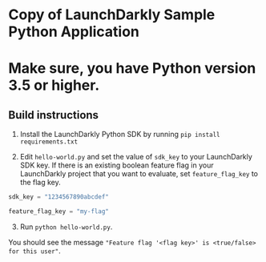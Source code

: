 # Copy of LaunchDarkly Sample Python Application 

# Make sure, you have Python version 3.5 or higher.

## Build instructions 

1. Install the LaunchDarkly Python SDK by running `pip install requirements.txt`

2. Edit `hello-world.py` and set the value of `sdk_key` to your LaunchDarkly SDK key. If there is an existing boolean feature flag in your LaunchDarkly project that you want to evaluate, set `feature_flag_key` to the flag key.

```python
sdk_key = "1234567890abcdef"

feature_flag_key = "my-flag"
```

3. Run `python hello-world.py`.

You should see the message `"Feature flag '<flag key>' is <true/false> for this user"`.
